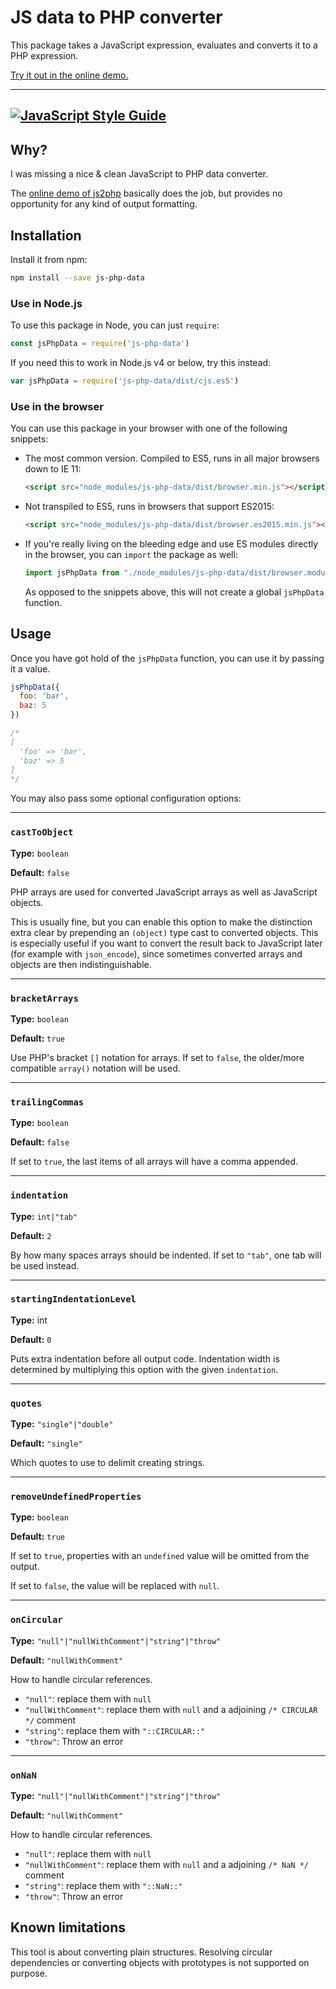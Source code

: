 # JS data to PHP converter

This package takes a JavaScript expression, evaluates and converts it to a PHP expression.

[Try it out in the online demo.](https://loilo.github.io/node-js-php-data)

---
[![JavaScript Style Guide](https://img.shields.io/badge/code_style-standard-brightgreen.svg)](https://standardjs.com)
---

## Why?

I was missing a nice & clean JavaScript to PHP data converter.

The [online demo of js2php](http://endel.me/js2php/) basically does the job, but provides no opportunity for any kind of output formatting.

## Installation

Install it from npm:

```bash
npm install --save js-php-data
```

### Use in Node.js

To use this package in Node, you can just `require`:

```javascript
const jsPhpData = require('js-php-data')
```

If you need this to work in Node.js v4 or below, try this instead:

```javascript
var jsPhpData = require('js-php-data/dist/cjs.es5')
```

### Use in the browser

You can use this package in your browser with one of the following snippets:

* The most common version. Compiled to ES5, runs in all major browsers down to IE 11:

  ```html
  <script src="node_modules/js-php-data/dist/browser.min.js"></script>
  ```

* Not transpiled to ES5, runs in browsers that support ES2015:

  ```html
  <script src="node_modules/js-php-data/dist/browser.es2015.min.js"></script>
  ```

* If you're really living on the bleeding edge and use ES modules directly in the browser, you can `import` the package as well:

  ```javascript
  import jsPhpData from "./node_modules/js-php-data/dist/browser.module.min.js"
  ```

  As opposed to the snippets above, this will not create a global `jsPhpData` function.


## Usage

Once you have got hold of the `jsPhpData` function, you can use it by passing it a value.

```javascript
jsPhpData({
  foo: 'bar',
  baz: 5
})

/*
[
  'foo' => 'bar',
  'baz' => 5
]
*/
```

You may also pass some optional configuration options:

---

### `castToObject`

**Type:** `boolean`

**Default:** `false`

PHP arrays are used for converted JavaScript arrays as well as JavaScript objects.

This is usually fine, but you can enable this option to make the distinction extra clear by prepending an `(object)` type cast to converted objects. This is especially useful if you want to convert the result back to JavaScript later (for example with `json_encode`), since sometimes converted arrays and objects are then indistinguishable.

---

### `bracketArrays`

**Type:** `boolean`

**Default:** `true`

Use PHP's bracket `[]` notation for arrays. If set to `false`, the older/more compatible `array()` notation will be used.

---

### `trailingCommas`

**Type:** `boolean`

**Default:** `false`

If set to `true`, the last items of all arrays will have a comma appended.

---

### `indentation`

**Type:** `int|"tab"`

**Default:** `2`

By how many spaces arrays should be indented. If set to `"tab"`, one tab will be used instead.

---

### `startingIndentationLevel`

**Type:** int

**Default:** `0`

Puts extra indentation before all output code. Indentation width is determined by multiplying this option with the given `indentation`.

---

### `quotes`

**Type:** `"single"|"double"`

**Default:** `"single"`

Which quotes to use to delimit creating strings.

---

### `removeUndefinedProperties`

**Type:** `boolean`

**Default:** `true`

If set to `true`, properties with an `undefined` value will be omitted from the output.

If set to `false`, the value will be replaced with `null`.

---

### `onCircular`

**Type:** `"null"|"nullWithComment"|"string"|"throw"`

**Default:** `"nullWithComment"`

How to handle circular references.

* `"null"`: replace them with `null`
* `"nullWithComment"`: replace them with `null` and a adjoining `/* CIRCULAR */` comment
* `"string"`: replace them with `"::CIRCULAR::"`
* `"throw"`: Throw an error

---

### `onNaN`

**Type:** `"null"|"nullWithComment"|"string"|"throw"`

**Default:** `"nullWithComment"`

How to handle circular references.

* `"null"`: replace them with `null`
* `"nullWithComment"`: replace them with `null` and a adjoining `/* NaN */` comment
* `"string"`: replace them with `"::NaN::"`
* `"throw"`: Throw an error


## Known limitations

This tool is about converting plain structures. Resolving circular dependencies or converting objects with prototypes is not supported on purpose.
